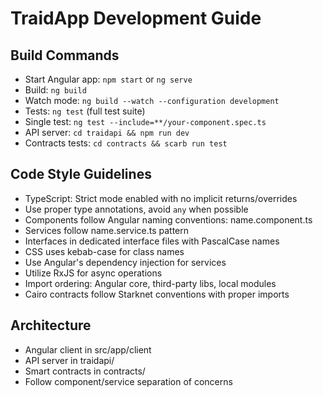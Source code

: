 # TraidApp Development Guide

## Build Commands
- Start Angular app: `npm start` or `ng serve`
- Build: `ng build`
- Watch mode: `ng build --watch --configuration development`
- Tests: `ng test` (full test suite)
- Single test: `ng test --include=**/your-component.spec.ts`
- API server: `cd traidapi && npm run dev`
- Contracts tests: `cd contracts && scarb run test`

## Code Style Guidelines
- TypeScript: Strict mode enabled with no implicit returns/overrides
- Use proper type annotations, avoid `any` when possible
- Components follow Angular naming conventions: name.component.ts
- Services follow name.service.ts pattern
- Interfaces in dedicated interface files with PascalCase names
- CSS uses kebab-case for class names
- Use Angular's dependency injection for services
- Utilize RxJS for async operations
- Import ordering: Angular core, third-party libs, local modules
- Cairo contracts follow Starknet conventions with proper imports

## Architecture
- Angular client in src/app/client
- API server in traidapi/
- Smart contracts in contracts/
- Follow component/service separation of concerns